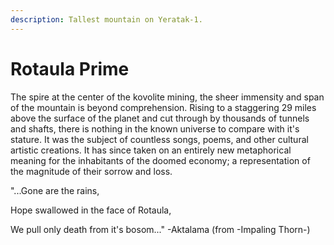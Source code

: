 ```yaml
---
description: Tallest mountain on Yeratak-1.
---
```


# Rotaula Prime

The spire at the center of the kovolite mining, the sheer immensity and span of the mountain is beyond comprehension. Rising to a staggering 29 miles above the surface of the planet and cut through by thousands of tunnels and shafts, there is nothing in the known universe to compare with it's stature. It was the subject of countless songs, poems, and other cultural artistic creations. It has since taken on an entirely new metaphorical meaning for the inhabitants of the doomed economy; a representation of the magnitude of their sorrow and loss.&#x20;

"...Gone are the rains,

Hope swallowed in the face of Rotaula,

We pull only death from it's bosom..." -Aktalama (from -Impaling Thorn-)
